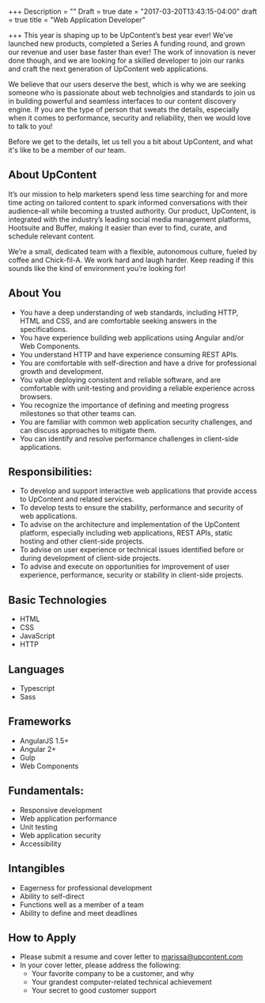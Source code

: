 +++
Description = ""
Draft = true
date = "2017-03-20T13:43:15-04:00"
draft = true
title = "Web Application Developer"

+++
This year is shaping up to be UpContent’s best year ever! We’ve launched new products, completed a Series A funding round, and grown our revenue and user base faster than ever! The work of innovation is never done though, and we are looking for a skilled developer to join our ranks and craft the next generation of UpContent web applications.

We believe that our users deserve the best, which is why we are seeking someone who is passionate about web technolgies and standards to join us in building powerful and seamless interfaces to our content discovery engine. If you are the type of person that sweats the details, especially when it comes to performance, security and reliability, then we would love to talk to you!

Before we get to the details, let us tell you a bit about UpContent, and what it's like to be a member of our team.

## About UpContent

It’s our mission to help marketers spend less time searching for and more time acting on tailored content to spark informed conversations with their audience–all while becoming a trusted authority. Our product, UpContent, is integrated with the industry’s leading social media management platforms, Hootsuite and Buffer, making it easier than ever to find, curate, and schedule relevant content.

We’re a small, dedicated team with a flexible, autonomous culture, fueled by coffee and Chick-fil-A. We work hard and laugh harder. Keep reading if this sounds like the kind of environment you’re looking for!

## About You

*   You have a deep understanding of web standards, including HTTP, HTML and CSS, and are comfortable seeking answers in the specifications.
*   You have experience building web applications using Angular and/or Web Components.
*   You understand HTTP and have experience consuming REST APIs.
*   You are comfortable with self-direction and have a drive for professional growth and development.
*   You value deploying consistent and reliable software, and are comfortable with unit-testing and providing a reliable experience across browsers.
*   You recognize the importance of defining and meeting progress milestones so that other teams can.
*   You are familiar with common web application security challenges, and can discuss approaches to mitigate them.
*   You can identify and resolve performance challenges in client-side applications.

## Responsibilities:

*   To develop and support interactive web applications that provide access to UpContent and related services.
*   To develop tests to ensure the stability, performance and security of web applications.
*   To advise on the architecture and implementation of the UpContent platform, especially including web applications, REST APIs, static hosting and other client-side projects.
*   To advise on user experience or technical issues identified before or during development of client-side projects.
*   To advise and execute on opportunities for improvement of user experience, performance, security or stability in client-side projects.

## Basic Technologies

*   HTML
*   CSS
*   JavaScript
*   HTTP

## Languages

*   Typescript
*   Sass

## Frameworks

*   AngularJS 1.5+
*   Angular 2+
*   Gulp
*   Web Components

## Fundamentals:

*   Responsive development
*   Web application performance
*   Unit testing
*   Web application security
*   Accessibility

## Intangibles

*   Eagerness for professional development
*   Ability to self-direct
*   Functions well as a member of a team
*   Ability to define and meet deadlines

## How to Apply

*   Please submit a resume and cover letter to marissa@upcontent.com
*   In your cover letter, please address the following:
    *   Your favorite company to be a customer, and why
    *   Your grandest computer-related technical achievement
    *   Your secret to good customer support